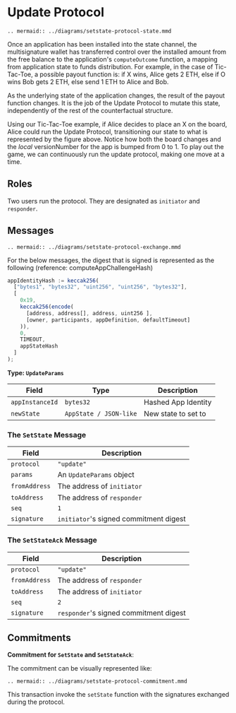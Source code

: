 # Update Protocol

```eval_rst
.. mermaid:: ../diagrams/setstate-protocol-state.mmd
```

Once an application has been installed into the state channel, the multisignature wallet has transferred control over the installed amount from the free balance to the application's `computeOutcome` function, a mapping from application state to funds distribution. For example, in the case of Tic-Tac-Toe, a possible payout function is: if X wins, Alice gets 2 ETH, else if O wins Bob gets 2 ETH, else send 1 ETH to Alice and Bob.

As the underlying state of the application changes, the result of the payout function changes. It is the job of the Update Protocol to mutate this state, independently of the rest of the counterfactual structure.

Using our Tic-Tac-Toe example, if Alice decides to place an X on the board, Alice could run the Update Protocol, transitioning our state to what is represented by the figure above. Notice how both the board changes and the _local_ versionNumber for the app is bumped from 0 to 1. To play out the game, we can continuously run the update protocol, making one move at a time.

## Roles

Two users run the protocol. They are designated as `initiator` and `responder`.

## Messages

```eval_rst
.. mermaid:: ../diagrams/setstate-protocol-exchange.mmd
```

For the below messages, the digest that is signed is represented as the following (reference: computeAppChallengeHash)

```typescript
appIdentityHash := keccak256(
  ["bytes1", "bytes32", "uint256", "uint256", "bytes32"],
  [
    0x19,
    keccak256(encode(
      [address, address[], address, uint256 ],
      [owner, participants, appDefinition, defaultTimeout]
    )),
    0,
    TIMEOUT,
    appStateHash
  ]
);
```

**Type: `UpdateParams`**

| Field           | Type                   | Description         |
| --------------- | ---------------------- | ------------------- |
| `appInstanceId` | `bytes32`              | Hashed App Identity |
| `newState`      | `AppState / JSON-like` | New state to set to |

### The **`SetState`** Message

| Field         | Description                             |
| ------------- | --------------------------------------- |
| `protocol`    | `"update"`                              |
| `params`      | An `UpdateParams` object                |
| `fromAddress` | The address of `initiator`             |
| `toAddress`   | The address of `responder`             |
| `seq`         | `1`                                     |
| `signature`   | `initiator`'s signed commitment digest |

### The **`SetStateAck`** Message

| Field         | Description                             |
| ------------- | --------------------------------------- |
| `protocol`    | `"update"`                              |
| `fromAddress` | The address of `responder`             |
| `toAddress`   | The address of `initiator`             |
| `seq`         | `2`                                     |
| `signature`   | `responder`'s signed commitment digest |

## Commitments

**Commitment for `SetState` and `SetStateAck`**:

The commitment can be visually represented like:

```eval_rst
.. mermaid:: ../diagrams/setstate-protocol-commitment.mmd
```

This transaction invoke the `setState` function with the signatures exchanged during the protocol.
